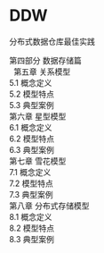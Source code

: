 # DDW
分布式数据仓库最佳实践

第四部分 数据存储篇 <br/>
    第五章 关系模型 <br/>
    5.1 概念定义	<br/>
    5.2 模型特点	<br/>
    5.3 典型案例	<br/>
    第六章 星型模型	<br/>
    6.1 概念定义	<br/>
    6.2 模型特点	<br/>
    6.3 典型案例	<br/>
    第七章 雪花模型	<br/>
    7.1 概念定义	<br/>
    7.2 模型特点	<br/>
    7.3 典型案例	<br/>
    第八章 分布式存储模型	<br/>
    8.1 概念定义	<br/>
    8.2 模型特点	<br/>
    8.3 典型案例	<br/>
